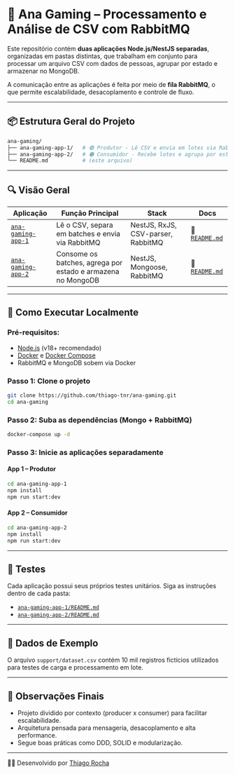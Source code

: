 # 🧠 Ana Gaming – Processamento e Análise de CSV com RabbitMQ

Este repositório contém **duas aplicações Node.js/NestJS separadas**, organizadas em pastas distintas, que trabalham em conjunto para processar um arquivo CSV com dados de pessoas, agrupar por estado e armazenar no MongoDB.

A comunicação entre as aplicações é feita por meio de **fila RabbitMQ**, o que permite escalabilidade, desacoplamento e controle de fluxo.

---

## 📦 Estrutura Geral do Projeto

```bash
ana-gaming/
├── ana-gaming-app-1/   # 🟢 Produtor - Lê CSV e envia em lotes via RabbitMQ
├── ana-gaming-app-2/   # 🟠 Consumidor - Recebe lotes e agrupa por estado
└── README.md           # (este arquivo)
```

---

## 🔍 Visão Geral

| Aplicação | Função Principal | Stack | Docs |
|----------|------------------|-------|------|
| [`ana-gaming-app-1`](./ana-gaming-app-1) | Lê o CSV, separa em batches e envia via RabbitMQ | NestJS, RxJS, CSV-parser, RabbitMQ | 📄 [`README.md`](./ana-gaming-app-1/README.md) |
| [`ana-gaming-app-2`](./ana-gaming-app-2) | Consome os batches, agrega por estado e armazena no MongoDB | NestJS, Mongoose, RabbitMQ | 📄 [`README.md`](./ana-gaming-app-2/README.md) |

---

## 🚀 Como Executar Localmente

### Pré-requisitos:

- [Node.js](https://nodejs.org/) (v18+ recomendado)
- [Docker](https://www.docker.com/) e [Docker Compose](https://docs.docker.com/compose/)
- RabbitMQ e MongoDB sobem via Docker

### Passo 1: Clone o projeto

```bash
git clone https://github.com/thiago-tnr/ana-gaming.git
cd ana-gaming
```

### Passo 2: Suba as dependências (Mongo + RabbitMQ)

```bash
docker-compose up -d
```

### Passo 3: Inicie as aplicações separadamente

#### App 1 – Produtor

```bash
cd ana-gaming-app-1
npm install
npm run start:dev
```

#### App 2 – Consumidor

```bash
cd ana-gaming-app-2
npm install
npm run start:dev
```

---

## 🧪 Testes

Cada aplicação possui seus próprios testes unitários. Siga as instruções dentro de cada pasta:

- [`ana-gaming-app-1/README.md`](./ana-gaming-app-1/README.md)
- [`ana-gaming-app-2/README.md`](./ana-gaming-app-2/README.md)

---

## 📁 Dados de Exemplo

O arquivo `support/dataset.csv` contém 10 mil registros fictícios utilizados para testes de carga e processamento em lote.

---

## 📌 Observações Finais

- Projeto dividido por contexto (producer x consumer) para facilitar escalabilidade.
- Arquitetura pensada para mensageria, desacoplamento e alta performance.
- Segue boas práticas como DDD, SOLID e modularização.

---

👨‍💻 Desenvolvido por [Thiago Rocha](https://github.com/thiago-tnr)
